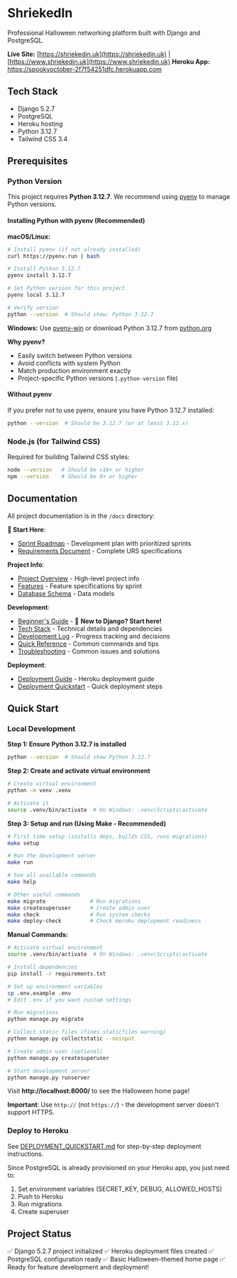# ShriekedIn
Professional Halloween networking platform built with Django and PostgreSQL.

**Live Site:** [https://shriekedin.uk](https://shriekedin.uk) | [https://www.shriekedin.uk](https://www.shriekedin.uk)
**Heroku App:** https://spookyoctober-2f7f54251dfc.herokuapp.com

## Tech Stack
- Django 5.2.7
- PostgreSQL
- Heroku hosting
- Python 3.12.7
- Tailwind CSS 3.4

## Prerequisites

### Python Version
This project requires **Python 3.12.7**. We recommend using [pyenv](https://github.com/pyenv/pyenv) to manage Python versions.

#### Installing Python with pyenv (Recommended)

**macOS/Linux:**
```bash
# Install pyenv (if not already installed)
curl https://pyenv.run | bash

# Install Python 3.12.7
pyenv install 3.12.7

# Set Python version for this project
pyenv local 3.12.7

# Verify version
python --version  # Should show: Python 3.12.7
```

**Windows:**
Use [pyenv-win](https://github.com/pyenv-win/pyenv-win) or download Python 3.12.7 from [python.org](https://www.python.org/downloads/)

**Why pyenv?**
- Easily switch between Python versions
- Avoid conflicts with system Python
- Match production environment exactly
- Project-specific Python versions (`.python-version` file)

#### Without pyenv
If you prefer not to use pyenv, ensure you have Python 3.12.7 installed:
```bash
python --version  # Should be 3.12.7 (or at least 3.12.x)
```

### Node.js (for Tailwind CSS)
Required for building Tailwind CSS styles:
```bash
node --version   # Should be v16+ or higher
npm --version    # Should be 8+ or higher
```

## Documentation
All project documentation is in the `/docs` directory:

**🚀 Start Here**:
- [Sprint Roadmap](./docs/SPRINT_ROADMAP.md) - Development plan with prioritized sprints
- [Requirements Document](./docs/halloween-urs-doc.md) - Complete URS specifications

**Project Info**:
- [Project Overview](./docs/PROJECT_OVERVIEW.md) - High-level project info
- [Features](./docs/FEATURES.md) - Feature specifications by sprint
- [Database Schema](./docs/DATABASE_SCHEMA.md) - Data models

**Development**:
- [Beginner's Guide](./docs/BEGINNERS_GUIDE.md) - 🌟 **New to Django? Start here!**
- [Tech Stack](./docs/TECH_STACK.md) - Technical details and dependencies
- [Development Log](./docs/DEVELOPMENT_LOG.md) - Progress tracking and decisions
- [Quick Reference](./docs/QUICK_REFERENCE.md) - Common commands and tips
- [Troubleshooting](./docs/TROUBLESHOOTING.md) - Common issues and solutions

**Deployment**:
- [Deployment Guide](./docs/DEPLOYMENT.md) - Heroku deployment guide
- [Deployment Quickstart](./DEPLOYMENT_QUICKSTART.md) - Quick deployment steps

## Quick Start

### Local Development

**Step 1: Ensure Python 3.12.7 is installed**
```bash
python --version  # Should show Python 3.12.7
```

**Step 2: Create and activate virtual environment**
```bash
# Create virtual environment
python -m venv .venv

# Activate it
source .venv/bin/activate  # On Windows: .venv\Scripts\activate
```

**Step 3: Setup and run (Using Make - Recommended)**
```bash
# First time setup (installs deps, builds CSS, runs migrations)
make setup

# Run the development server
make run

# See all available commands
make help

# Other useful commands
make migrate              # Run migrations
make createsuperuser      # Create admin user
make check                # Run system checks
make deploy-check         # Check Heroku deployment readiness
```

**Manual Commands:**
```bash
# Activate virtual environment
source .venv/bin/activate  # On Windows: .venv\Scripts\activate

# Install dependencies
pip install -r requirements.txt

# Set up environment variables
cp .env.example .env
# Edit .env if you want custom settings

# Run migrations
python manage.py migrate

# Collect static files (fixes staticfiles warning)
python manage.py collectstatic --noinput

# Create admin user (optional)
python manage.py createsuperuser

# Start development server
python manage.py runserver
```

Visit **http://localhost:8000/** to see the Halloween home page!

**Important**: Use `http://` (not `https://`) - the development server doesn't support HTTPS.

### Deploy to Heroku
See [DEPLOYMENT_QUICKSTART.md](./DEPLOYMENT_QUICKSTART.md) for step-by-step deployment instructions.

Since PostgreSQL is already provisioned on your Heroku app, you just need to:
1. Set environment variables (SECRET_KEY, DEBUG, ALLOWED_HOSTS)
2. Push to Heroku
3. Run migrations
4. Create superuser

## Project Status
✅ Django 5.2.7 project initialized
✅ Heroku deployment files created
✅ PostgreSQL configuration ready
✅ Basic Halloween-themed home page
✅ Ready for feature development and deployment!
